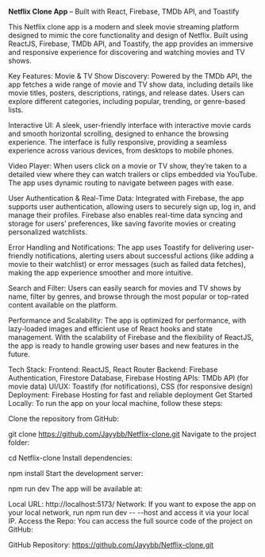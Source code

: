 **Netflix Clone App** – Built with React, Firebase, TMDb API, and Toastify

This Netflix clone app is a modern and sleek movie streaming platform designed to mimic the core functionality and design of Netflix. Built using ReactJS, Firebase, TMDb API, and Toastify, the app provides an immersive and responsive experience for discovering and watching movies and TV shows.

Key Features:
Movie & TV Show Discovery: Powered by the TMDb API, the app fetches a wide range of movie and TV show data, including details like movie titles, posters, descriptions, ratings, and release dates. Users can explore different categories, including popular, trending, or genre-based lists.

Interactive UI: A sleek, user-friendly interface with interactive movie cards and smooth horizontal scrolling, designed to enhance the browsing experience. The interface is fully responsive, providing a seamless experience across various devices, from desktops to mobile phones.

Video Player: When users click on a movie or TV show, they’re taken to a detailed view where they can watch trailers or clips embedded via YouTube. The app uses dynamic routing to navigate between pages with ease.

User Authentication & Real-Time Data: Integrated with Firebase, the app supports user authentication, allowing users to securely sign up, log in, and manage their profiles. Firebase also enables real-time data syncing and storage for users’ preferences, like saving favorite movies or creating personalized watchlists.

Error Handling and Notifications: The app uses Toastify for delivering user-friendly notifications, alerting users about successful actions (like adding a movie to their watchlist) or error messages (such as failed data fetches), making the app experience smoother and more intuitive.

Search and Filter: Users can easily search for movies and TV shows by name, filter by genres, and browse through the most popular or top-rated content available on the platform.

Performance and Scalability: The app is optimized for performance, with lazy-loaded images and efficient use of React hooks and state management. With the scalability of Firebase and the flexibility of ReactJS, the app is ready to handle growing user bases and new features in the future.

Tech Stack:
Frontend: ReactJS, React Router
Backend: Firebase Authentication, Firestore Database, Firebase Hosting
APIs: TMDb API (for movie data)
UI/UX: Toastify (for notifications), CSS (for responsive design)
Deployment: Firebase Hosting for fast and reliable deployment
Get Started Locally:
To run the app on your local machine, follow these steps:

Clone the repository from GitHub:

git clone https://github.com/Jayybb/Netflix-clone.git
Navigate to the project folder:

cd Netflix-clone
Install dependencies:

npm install
Start the development server:

npm run dev
The app will be available at:

Local URL: http://localhost:5173/
Network: If you want to expose the app on your local network, run npm run dev -- --host and access it via your local IP.
Access the Repo:
You can access the full source code of the project on GitHub:

GitHub Repository: https://github.com/Jayybb/Netflix-clone.git
